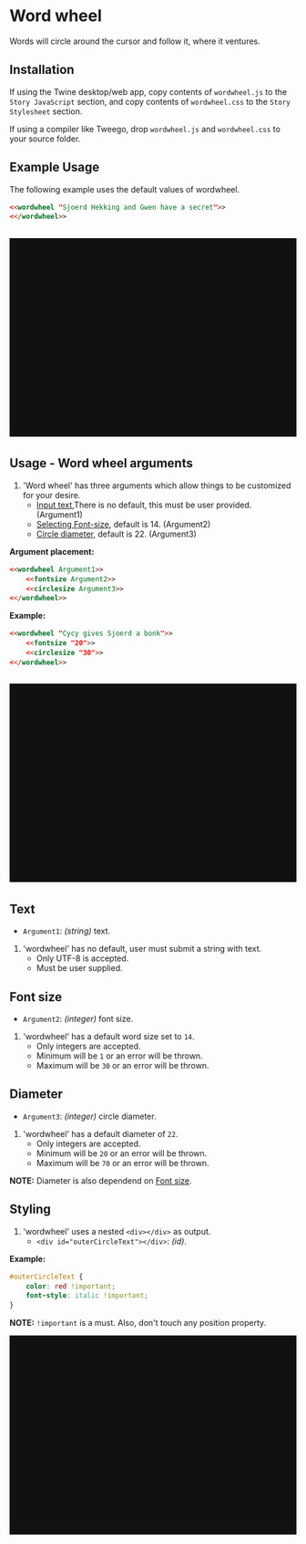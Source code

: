 # Word wheel

Words will circle around the cursor and follow it, where it ventures.

## Installation

If using the Twine desktop/web app, copy contents of `wordwheel.js` to the `Story JavaScript` section, and copy contents of `wordwheel.css` to the `Story Stylesheet` section.

If using a compiler like Tweego, drop `wordwheel.js` and `wordwheel.css` to your source folder.

## Example Usage

The following example uses the default values of wordwheel.

```html
<<wordwheel "Sjoerd Hekking and Gwen have a secret">>
<</wordwheel>>
```
![Wordwheel example](../Resources/Gif/example1b.gif)
---

## Usage - Word wheel arguments

1. 'Word wheel' has three arguments which allow things to be customized for your desire.
    - [Input text](#Text),There is no default, this must be user provided. (Argument1)
    - [Selecting Font-size](#Font-size), default is 14. (Argument2)
    - [Circle diameter](#Diameter), default is 22. (Argument3)

**Argument placement:**

```html
<<wordwheel Argument1>>
    <<fontsize Argument2>>
    <<circlesize Argument3>>
<</wordwheel>>
```

**Example:**

```html
<<wordwheel "Cycy gives Sjoerd a bonk">>
    <<fontsize "20">>
    <<circlesize "30">>
<</wordwheel>>
```
![wordwheel example](../Resources/Gif/example2b.gif)
---

## Text

- `Argument1`: *(string)* text.

1. 'wordwheel' has no default, user must submit a string with text.
    - Only UTF-8 is accepted.
    - Must be user supplied.

## Font size

- `Argument2`: *(integer)* font size.

1. 'wordwheel' has a default word size set to `14`.
    - Only integers are accepted.
    - Minimum will be `1` or an error will be thrown.
    - Maximum will be `30` or an error will be thrown.

## Diameter

- `Argument3`: *(integer)* circle diameter.

1. 'wordwheel' has a default diameter of `22`.
    - Only integers are accepted.
    - Minimum will be `20` or an error will be thrown.
    - Maximum will be `70` or an error will be thrown.

**NOTE:** Diameter is also dependend on [Font size](#Font-size).

## Styling

1. 'wordwheel' uses a nested `<div></div>` as output.
    - `<div id="outerCircleText"></div>`: *(id)*.

**Example:**

```css
#outerCircleText {
    color: red !important;
    font-style: italic !important;
}
```
**NOTE:** `!important` is a must. Also, don't touch any position property.

![wordwheel styling example](../Resources/Gif/example3b.gif)